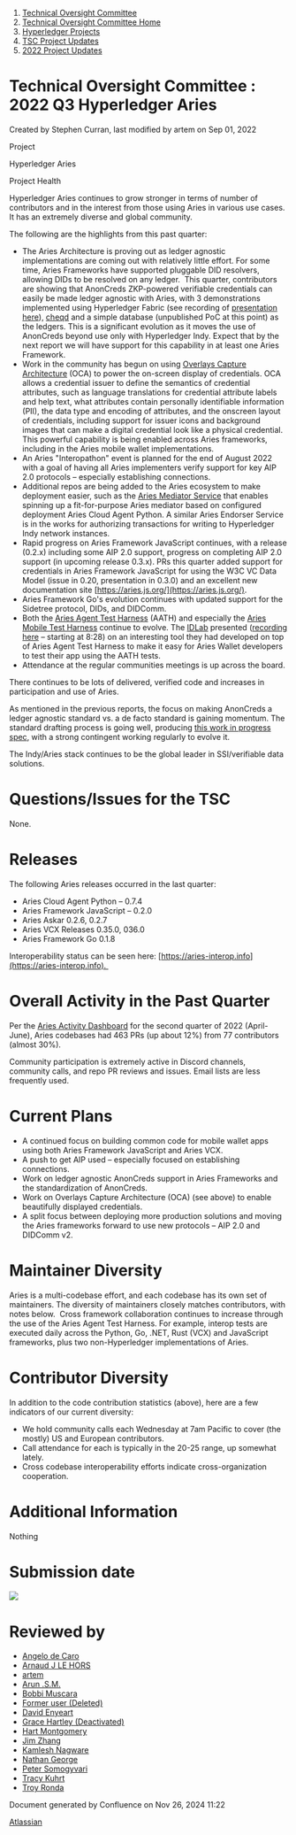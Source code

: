 1. [Technical Oversight Committee](index.html)
2. [Technical Oversight Committee Home](Technical-Oversight-Committee-Home_21430274.html)
3. [Hyperledger Projects](Hyperledger-Projects_21447704.html)
4. [TSC Project Updates](TSC-Project-Updates_21430854.html)
5. [2022 Project Updates](2022-Project-Updates_21443095.html)

# Technical Oversight Committee : 2022 Q3 Hyperledger Aries

Created by Stephen Curran, last modified by artem on Sep 01, 2022

Project

Hyperledger Aries

Project Health

Hyperledger Aries continues to grow stronger in terms of number of contributors and in the interest from those using Aries in various use cases. It has an extremely diverse and global community.

The following are the highlights from this past quarter:

- The Aries Architecture is proving out as ledger agnostic implementations are coming out with relatively little effort. For some time, Aries Frameworks have supported pluggable DID resolvers, allowing DIDs to be resolved on any ledger.  This quarter, contributors are showing that AnonCreds ZKP-powered verifiable credentials can easily be made ledger agnostic with Aries, with 3 demonstrations implemented using Hyperledger Fabric (see recording of [presentation here](https://lf-hyperledger.atlassian.net/wiki/download/attachments/18497648/video1974150021.mp4?api=v2)), [cheqd](https://cheqd.io) and a simple database (unpublished PoC at this point) as the ledgers. This is a significant evolution as it moves the use of AnonCreds beyond use only with Hyperledger Indy. Expect that by the next report we will have support for this capability in at least one Aries Framework.
- Work in the community has begun on using [Overlays Capture Architecture](https://oca.colossi.network/) (OCA) to power the on-screen display of credentials. OCA allows a credential issuer to define the semantics of credential attributes, such as language translations for credential attribute labels and help text, what attributes contain personally identifiable information (PII), the data type and encoding of attributes, and the onscreen layout of credentials, including support for issuer icons and background images that can make a digital credential look like a physical credential. This powerful capability is being enabled across Aries frameworks, including in the Aries mobile wallet implementations.
- An Aries "Interopathon" event is planned for the end of August 2022 with a goal of having all Aries implementers verify support for key AIP 2.0 protocols – especially establishing connections.
- Additional repos are being added to the Aries ecosystem to make deployment easier, such as the [Aries Mediator Service](https://github.com/hyperledger/aries-mediator-service) that enables spinning up a fit-for-purpose Aries mediator based on configured deployment Aries Cloud Agent Python. A similar Aries Endorser Service is in the works for authorizing transactions for writing to Hyperledger Indy network instances.
- Rapid progress on Aries Framework JavaScript continues, with a release (0.2.x) including some AIP 2.0 support, progress on completing AIP 2.0 support (in upcoming release 0.3.x). PRs this quarter added support for credentials in Aries Framework JavaScript for using the W3C VC Data Model (issue in 0.20, presentation in 0.3.0) and an excellent new documentation site [https://aries.js.org/](https://aries.js.org/).
- Aries Framework Go's evolution continues with updated support for the Sidetree protocol, DIDs, and DIDComm.
- Both the [Aries Agent Test Harness](https://aries-interop.info/) (AATH) and especially the [Aries Mobile Test Harness](https://github.com/hyperledger/aries-mobile-test-harness) continue to evolve. The [IDLab](https://www.idlab.org/en/) presented ([recording here](https://wiki.hyperledger.org/display/ARIES/2022-07-13+Aries+Working+Group+Call?preview=%2F71698196%2F71698287%2F20220713%20Aries%20Working%20Group%20Call%20Recording.mp4) – starting at 8:28) on an interesting tool they had developed on top of Aries Agent Test Harness to make it easy for Aries Wallet developers to test their app using the AATH tests.
- Attendance at the regular communities meetings is up across the board.

There continues to be lots of delivered, verified code and increases in participation and use of Aries.

As mentioned in the previous reports, the focus on making AnonCreds a ledger agnostic standard vs. a de facto standard is gaining momentum. The standard drafting process is going well, producing [this work in progress spec](https://anoncreds-wg.github.io/anoncreds-spec/), with a strong contingent working regularly to evolve it.

The Indy/Aries stack continues to be the global leader in SSI/verifiable data solutions.

# Questions/Issues for the TSC

None.

# Releases

The following Aries releases occurred in the last quarter:

- Aries Cloud Agent Python – 0.7.4
- Aries Framework JavaScript – 0.2.0
- Aries Askar 0.2.6, 0.2.7
- Aries VCX Releases 0.35.0, 036.0
- Aries Framework Go 0.1.8

Interoperability status can be seen here: [https://aries-interop.info](https://aries-interop.info). 

# Overall Activity in the Past Quarter

Per the [Aries Activity Dashboard](https://insights.lfx.linuxfoundation.org/projects/hyperledger%2Faries/dashboard;subTab=technical?time=%7B%22from%22%3A%222022-04-01T07%3A00%3A00.000Z%22%2C%22type%22%3A%22absolute%22%2C%22to%22%3A%222022-06-30T07%3A00%3A00.000Z%22%7D) for the second quarter of 2022 (April-June), Aries codebases had 463 PRs (up about 12%) from 77 contributors (almost 30%).

Community participation is extremely active in Discord channels, community calls, and repo PR reviews and issues. Email lists are less frequently used.

# Current Plans

- A continued focus on building common code for mobile wallet apps using both Aries Framework JavaScript and Aries VCX.
- A push to get AIP used – especially focused on establishing connections.
- Work on ledger agnostic AnonCreds support in Aries Frameworks and the standardization of AnonCreds.
- Work on Overlays Capture Architecture (OCA) (see above) to enable beautifully displayed credentials.
- A split focus between deploying more production solutions and moving the Aries frameworks forward to use new protocols – AIP 2.0 and DIDComm v2.

# Maintainer Diversity

Aries is a multi-codebase effort, and each codebase has its own set of maintainers. The diversity of maintainers closely matches contributors, with notes below.  Cross framework collaboration continues to increase through the use of the Aries Agent Test Harness. For example, interop tests are executed daily across the Python, Go, .NET, Rust (VCX) and JavaScript frameworks, plus two non-Hyperledger implementations of Aries.

# Contributor Diversity

In addition to the code contribution statistics (above), here are a few indicators of our current diversity:

- We hold community calls each Wednesday at 7am Pacific to cover (the mostly) US and European contributors.
- Call attendance for each is typically in the 20-25 range, up somewhat lately.
- Cross codebase interoperability efforts indicate cross-organization cooperation.

# Additional Information

Nothing

# Submission date

![](plugins/servlet/confluence/placeholder/unknown-macro)

# Reviewed by

- [Angelo de Caro](https://lf-hyperledger.atlassian.net/wiki/people/70121:d6b0f0e4-825f-4f16-88e1-4d14e95f2f10?ref=confluence)
- [Arnaud J LE HORS](https://lf-hyperledger.atlassian.net/wiki/people/70121:0e75e3b8-500a-4067-9f7e-ed46e91bcb9d?ref=confluence)
- [artem](https://lf-hyperledger.atlassian.net/wiki/people/557058:5196a62e-7a77-4c97-8180-ae5a5992fb63?ref=confluence)
- [Arun .S.M.](https://lf-hyperledger.atlassian.net/wiki/people/621a0e5097d313006ba7386a?ref=confluence)
- [Bobbi Muscara](https://lf-hyperledger.atlassian.net/wiki/people/5c4cb1b7d8bbb7445c0a457e?ref=confluence)
- [Former user (Deleted)](https://lf-hyperledger.atlassian.net/wiki/people/712020:4f2bf4bc-35ef-43ea-bb8c-33564383f8ed?ref=confluence)
- [David Enyeart](https://lf-hyperledger.atlassian.net/wiki/people/712020:30d7e775-8a5d-4896-8950-8da2af027639?ref=confluence)
- [Grace Hartley (Deactivated)](https://lf-hyperledger.atlassian.net/wiki/people/5c3e0cd1ff324728a1db2448?ref=confluence)
- [Hart Montgomery](https://lf-hyperledger.atlassian.net/wiki/people/712020:86f447c0-86dc-43b3-ac03-6a31923bbb84?ref=confluence)
- [Jim Zhang](https://lf-hyperledger.atlassian.net/wiki/people/712020:e39af0bd-79c1-49e2-887c-a74cef87f822?ref=confluence)
- [Kamlesh Nagware](https://lf-hyperledger.atlassian.net/wiki/people/5d258d2afd3b8b0c278eb1aa?ref=confluence)
- [Nathan George](https://lf-hyperledger.atlassian.net/wiki/people/712020:3e7556ab-cdb8-47f5-8b68-12a3378021fd?ref=confluence)
- [Peter Somogyvari](https://lf-hyperledger.atlassian.net/wiki/people/557058:cae262a4-be99-4f5e-a36e-bf20a5c795f2?ref=confluence)
- [Tracy Kuhrt](https://lf-hyperledger.atlassian.net/wiki/people/712020:eb6ae9c3-aa8e-40ba-9dab-a6969b1ac52e?ref=confluence)
- [Troy Ronda](https://lf-hyperledger.atlassian.net/wiki/people/557058:c854f35a-2b58-4be3-9003-ca2a67495580?ref=confluence)

Document generated by Confluence on Nov 26, 2024 11:22

[Atlassian](http://www.atlassian.com/)
